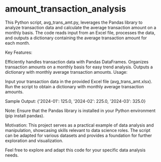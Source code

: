 # amount_transaction_analysis
This Python script, avg_trans_amt.py, leverages the Pandas library to analyze transaction data and calculate the average transaction amount on a monthly basis. The code reads input from an Excel file, processes the data, and outputs a dictionary containing the average transaction amount for each month.

Key Features:

Efficiently handles transaction data with Pandas DataFrames.
Organizes transaction amounts on a monthly basis for easy trend analysis.
Outputs a dictionary with monthly average transaction amounts.
Usage:

Input your transaction data in the provided Excel file (avg_trans_amt.xlsx).
Run the script to obtain a dictionary with monthly average transaction amounts.

Sample Output:
{'2024-01': 125.0, '2024-02': 225.0, '2024-03': 325.0}

Note:
Ensure that the Pandas library is installed in your Python environment (pip install pandas).

Motivation:
This project serves as a practical example of data analysis and manipulation, showcasing skills relevant to data science roles. The script can be adapted for various datasets and provides a foundation for further exploration and visualization.

Feel free to explore and adapt this code for your specific data analysis needs.

